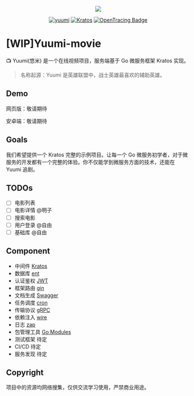 <p align="center"><a href="https://go-kratos.dev/" target="_blank"><img src="https://s3.bmp.ovh/imgs/2021/11/f0a9b1eb2e1cd969.png?raw=true"></a></p>

<p align="center">
  <a href="https://github.com/guowei-gong/yuumi-movie" target="_blank"><img alt="yuumi" src="https://img.shields.io/badge/build-passing-green?style=flat&logo=github" /></a>
  <a href="https://go-kratos.dev/" target="_blank"><img alt="Kratos" src="https://img.shields.io/badge/kratos-2.0-00A2D8?style=flat&logo=bilibili" /></a>
  <a href="http://opentracing.io"  target="_blank"><img alt="OpenTracing Badge" src="https://img.shields.io/badge/OpenTracing-enabled-blue.svg" /></a>
</p>


# [WIP]Yuumi-movie
📺 Yuumi(悠米) 是一个在线视频项目，服务端基于 Go 微服务框架 Kratos 实现。 

> 名称起源：Yuumi 是英雄联盟中，战士英雄最喜欢的辅助英雄。

## Demo
网页版：敬请期待

安卓端：敬请期待

## Goals
我们希望提供一个 Kratos 完整的示例项目。让每一个 Go 微服务初学者，对于微服务的开发都有一个完整的体验。你不仅能学到微服务方面的技术，还能在 Yuumi 追剧。

## TODOs
- [ ] 电影列表 
- [ ] 电影详情 @明子
- [ ] 搜索电影 
- [ ] 用户登录 @自由
- [ ] 基础库 @自由

## Component 
- 中间件 [Kratos](https://github.com/go-kratos/kratos)
- 数据库 [ent](https://github.com/ent/ent) 
- 认证鉴权 [JWT](https://jwt.io/)
- 框架路由 [gin](https://github.com/gin-gonic/gin)
- 文档生成 [Swagger](https://swagger.io/)
- 任务调度 [cron](https://github.com/robfig/cron)
- 传输协议 [gRPC](https://github.com/grpc/grpc-go)
- 依赖注入 [wire](https://github.com/google/wire)
- 日志 [zap](https://github.com/uber-go/zap) 
- 包管理工具 [Go Modules](https://github.com/golang/go/wiki/Modules)
- 测试框架 待定
- CI/CD 待定
- 服务发现 待定

## Copyright
项目中的资源均网络搜集，仅供交流学习使用，严禁商业用途。
